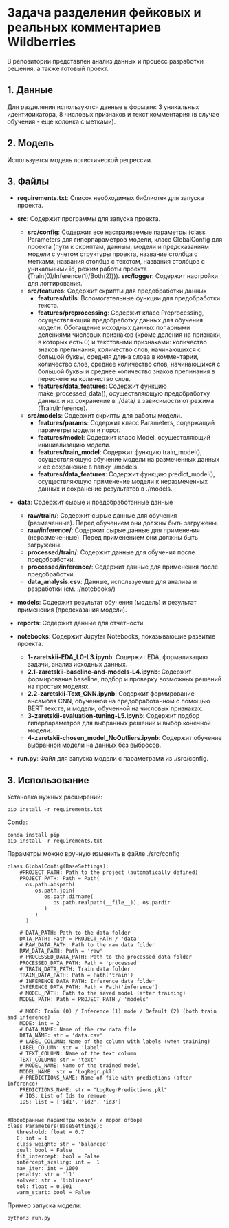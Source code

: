 # Задача разделения фейковых и реальных комментариев Wildberries
В репозитории представлен анализ данных и процесс разработки решения, а также готовый проект.

<!-- данные -->
## 1. Данные
Для разделения используются данные в формате: 3 уникальных идентификатора, 8 числовых признаков и текст комментария (в случае обучения - еще колонка с метками).

<!-- модель -->
## 2. Модель
Используется модель логистической регрессии. 

<!-- файлы -->
## 3. Файлы
* **requirements.txt**: Список необходимых библиотек для запуска проекта.

* **src**: Содержит программы для запуска проекта. 
    * **src/config**: Содержит все настраиваемые параметры (class Parameters для гиперпараметров модели, класс GlobalConfig для проекта (пути к скриптам, данным, модели и предсказаниям модели с учетом структуры проекта, название столбца с метками, названия столбца с текстом, названия столбцов с уникальными id, режим работы проекта (Train(0)/Inference(1)/Both(2)))).
     **src/logger**: Содержит настройки для логгирования.
    * **src/features**: Содержит скрипты для предобработки данных
        * **features/utils**: Вспомогательные функции для предобработки текста.
        * **features/preprocessing**: Содержит класс Preprocessing, осуществляющий предобработку данных для обучения модели. Обогащение исходных данных попарными делениями числовых признаков (кроме деления на признаки, в которых есть 0) и текстовыми признаками: количество знаков препинания, количество слов, начинающихся с большой буквы, средняя длина слова в комментарии, количество слов, среднее количество слов, начинающихся с большой буквы и среднее количество знаков препинания в пересчете на количество слов. 
        * **features/data_features**: Содержит функцию make_processed_data(), осуществляющую предобработку данных и их сохранение в ./data/ в зависимости от режима (Train/Inference).
    * **src/models**: Содержит скрипты для работы модели.
        * **features/params**: Содержит класс Parameters, содержащий параметры модели и порог.
        * **features/model**: Содержит класс Model, осуществляющий инициализацию модели.
        * **features/train_model**: Содержит функцию train_model(), осуществляющую обучение модели на размеченных данных и ее сохранение в папку ./models.
        * **features/data_features**: Содержит функцию predict_model(), осуществляющую применение модели к неразмеченных данных и сохранение результатов в ./models.

* **data**: Содержит сырые и предобработанные данные 
    * **raw/train/**: Содержит сырые данные для обучения (размеченные). Перед обучением они должны быть загружены. 
    * **raw/inference/**: Содержит сырые данные для применения (неразмеченные). Перед применением они должны быть загружены. 
    * **processed/train/**: Содержит данные для обучения после предобработки.
    * **processed/inference/**: Содержит данные для применения после предобработки.
    * **data_analysis.csv**: Данные, используемые для анализа и разработки (см. ./notebooks/)
    
* **models**: Содержит результат обучения (модель) и результат применения (предсказания модели).

* **reports**: Содержит данные для отчетности.

* **notebooks**: Содержит Jupyter Notebooks, показывающие развитие проекта. 
    * **1-zaretskii-EDA_L0-L3.ipynb**: Содержит EDA, формализацию задачи, анализ исходных данных.
    * **2.1-zaretskii-baseline-and-models-L4.ipynb**: Содержит формирование baseline, подбор и проверку возможных решений на простых моделях.
    * **2.2-zaretskii-Text_CNN.ipynb**: Содержит формирование ансамбля CNN, обученной на предобработанном с помощью BERT тексте, и модели, обученной на числовых признаках.
    * **3-zaretskii-evaluation-tuning-L5.ipynb**: Содержит подбор гиперпараметров для выбранных решений и выбор конечной модели. 
    * **4-zaretskii-chosen_model_NoOutliers.ipynb**: Содержит обучение выбранной модели на данных без выбросов.
    
* **run.py**: Файл для запуска модели с параметрами из ./src/config.  

<!-- how-to-use -->
## 3. Использование
Установка нужных расширений:

```SH
pip install -r requirements.txt
```

Conda:
```SH
conda install pip
pip install -r requirements.txt
```



Параметры можно вручную изменить в файле ./src/config

```PY
class GlobalConfig(BaseSettings):
    #PROJECT_PATH: Path to the project (automatically defined)
    PROJECT_PATH: Path = Path(
      os.path.abspath(
         os.path.join(
            os.path.dirname(
               os.path.realpath(__file__)), os.pardir
            )
         )
      )

    # DATA_PATH: Path to the data folder
    DATA_PATH: Path = PROJECT_PATH / 'data'
    # RAW_DATA_PATH: Path to the raw data folder
    RAW_DATA_PATH: Path = 'raw'
    # PROCESSED_DATA_PATH: Path to the processed data folder
    PROCESSED_DATA_PATH: Path = 'processed'
    # TRAIN_DATA_PATH: Train data folder
    TRAIN_DATA_PATH: Path = Path('train')
    # INFERENCE_DATA_PATH: Inference data folder
    INFERENCE_DATA_PATH: Path = Path('inference')
    # MODEL_PATH: Path to the saved model (after training)
    MODEL_PATH: Path = PROJECT_PATH / 'models'

    # MODE: Train (0) / Inference (1) mode / Default (2) (both train and inference)
    MODE: int = 2
    # DATA_NAME: Name of the raw data file
    DATA_NAME: str = 'data.csv'
    # LABEL_COLUMN: Name of the column with labels (when training)
    LABEL_COLUMN: str = 'label'
    # TEXT_COLUMN: Name of the text column
    TEXT_COLUMN: str = 'text'
    # MODEL_NAME: Name of the trained model
    MODEL_NAME: str = 'LogRegr.pkl'
    # PREDICTIONS_NAME: Name of file with predictions (after inference)
    PREDICTIONS_NAME: str = "LogRegrPredictions.pkl"
    # IDS: List of Ids to remove
    IDS: list = ['id1', 'id2', 'id3'] 
    

#Подобранные параметры модели и порог отбора
class Parameters(BaseSettings):
   threshold: float = 0.7
   C: int = 1
   class_weight: str = 'balanced' 
   dual: bool = False
   fit_intercept: bool = False 
   intercept_scaling: int =  1
   max_iter: int = 1000 
   penalty: str = 'l1'
   solver: str = 'liblinear' 
   tol: float = 0.001
   warm_start: bool = False
```

Пример запуска модели: 

```SH
python3 run.py 
```

